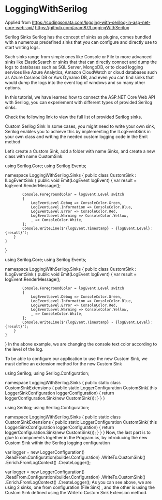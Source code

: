 # LoggingWithSerilog
Applied from https://codingsonata.com/logging-with-serilog-in-asp-net-core-web-api/
https://github.com/aram87/LoggingWithSerilog


Serilog Sinks
Serilog has the concept of sinks as plugins, comes bundled with a numerous predefined sinks that you can configure and directly use to start writing logs.

Such sinks range from simple ones like Console or File to more advanced sinks like ElasticSearch or sinks that that can directly connect and dump the logs to databases such as SQL Server, MongoDB, or to cloud logging services like Azure Analytics, Amazon CloudWatch or cloud databases such as Azure Cosmos DB or Aws Dynamo DB, and even you can find sinks that would dump the logs into the event log of windows and so many other options.

In this tutorial, we have learned how to connect the ASP.NET Core Web API with Serilog, you can experiement with different types of provided Serilog sinks.

Check the following link to view the full list of provided Serilog sinks.

Custom Serilog Sink
In some cases, you might need to write your own sink, Serilog enables you to achieve this by implementing the ILogEventSink in your own class and writing the needed custom logging code in the Emit method

Let’s create a Custom Sink, add a folder with name Sinks, and create a new class with name CustomSink

using Serilog.Core;
using Serilog.Events;

namespace LoggingWithSerilog.Sinks
{
    public class CustomSink : ILogEventSink
    {
        public void Emit(LogEvent logEvent)
        {
            var result = logEvent.RenderMessage();

            Console.ForegroundColor = logEvent.Level switch
            {
                LogEventLevel.Debug => ConsoleColor.Green,
                LogEventLevel.Information => ConsoleColor.Blue,
                LogEventLevel.Error => ConsoleColor.Red,
                LogEventLevel.Warning => ConsoleColor.Yellow,
                _ => ConsoleColor.White,
            };
            Console.WriteLine($"{logEvent.Timestamp} - {logEvent.Level}: {result}");
        }
    }
}

using Serilog.Core;
using Serilog.Events;
 
namespace LoggingWithSerilog.Sinks
{
    public class CustomSink : ILogEventSink
    {
        public void Emit(LogEvent logEvent)
        {
            var result = logEvent.RenderMessage();
 
            Console.ForegroundColor = logEvent.Level switch
            {
                LogEventLevel.Debug => ConsoleColor.Green,
                LogEventLevel.Information => ConsoleColor.Blue,
                LogEventLevel.Error => ConsoleColor.Red,
                LogEventLevel.Warning => ConsoleColor.Yellow,
                _ => ConsoleColor.White,
            };
            Console.WriteLine($"{logEvent.Timestamp} - {logEvent.Level}: {result}");
        }
    }
}
In the above example, we are changing the console text color according to the level of the log.

To be able to configure our application to use the new Custom Sink, we must define an extension method for the new Custom Sink

using Serilog;
using Serilog.Configuration;

namespace LoggingWithSerilog.Sinks
{
    public static class CustomSinkExtensions
    {
        public static LoggerConfiguration CustomSink(
                  this LoggerSinkConfiguration loggerConfiguration)
        {
            return loggerConfiguration.Sink(new CustomSink());
        }
    }
}

using Serilog;
using Serilog.Configuration;
 
namespace LoggingWithSerilog.Sinks
{
    public static class CustomSinkExtensions
    {
        public static LoggerConfiguration CustomSink(
                  this LoggerSinkConfiguration loggerConfiguration)
        {
            return loggerConfiguration.Sink(new CustomSink());
        }
    }
}
Now, the last part is to glue to components together in the Program.cs, by introducing the new Custom Sink within the Serilog logging configuration

var logger = new LoggerConfiguration()
        .ReadFrom.Configuration(builder.Configuration)
        .WriteTo.CustomSink()
        .Enrich.FromLogContext()
        .CreateLogger();

var logger = new LoggerConfiguration()
        .ReadFrom.Configuration(builder.Configuration)
        .WriteTo.CustomSink()
        .Enrich.FromLogContext()
        .CreateLogger();
As you can see above, we are using 2 sinks, one from configuration (File Sink) , and the other is using the Custom Sink defined using the WriteTo Custom Sink Extension method.

